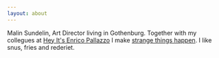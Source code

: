 ```yaml
---
layout: about
---
```

Malin Sundelin, Art Director living in Gothenburg. Together with my collegues at [Hey It's Enrico Pallazzo](http://www.heyitsenricopallazzo.se/) I make [strange things happen](http://www.heyitsenricopallazzo.se/cases/). I like snus, fries and rederiet.



